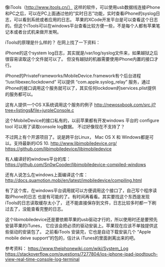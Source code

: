 
像iTools（http://www.itools.cn/） 这样的软件，可以使用usb数据线连接iPhone和PC之后，可以在PC上面通过他的“实时日志”功能，实时查看iPhone的syslog日志，可以看到系统或者应用的日志。
苹果的XCode开发平台是可以查看这个日志的。但这个iTools可以在windows平台查看比较方便一些，不是每个人都有苹果笔记本或者台式机来做开发啊。

iTools的原理是什么样的？ 在网上找了一下资料：

iPhone的这个system log日志，其实就是/var/log/syslog文件来，如果越狱之后很容易读取这个文件就可以了。
但没有越狱的机器需要使用iPhone内置的接口才行。

iPhone的PrivateFrameworks/MobileDevice.framework有个后台进程 “/usr/libexec/lockdownd” 可以提供
“com.apple.syslog_relay” 服务，通过iPhone的接口调用这个服务就可以了，其实任何lockdown的services.plist提供的服务都可以。


这有人提供一个OS X系统调用这个服务的例子
http://newosxbook.com/src.jl?tree=listings&file=jurpleConsole.c


这个MobileDevice的接口私有的，以前苹果都有开发windows 平台的 configure tool 可以用了读取console log数据。
不过好像现在不支持了？

不过网上有个开源项目了。说是跨平台Linux， Mac OS X 和 Windows都是可以。支持最新的iOS 10.
http://www.libimobiledevice.org/
https://github.com/libimobiledevice/libimobiledevice

有人编译好的windows平台的库：
https://github.com/Sn0wCooder/libimobiledevice-compiled-windows

还有人说怎么在windows上面编译这个库：
http://docs.quamotion.mobi/en/latest/imobiledevice/compiling.html

有了这个库，在windows平台调用就可以方便调用这个接口了，自己写个程序读取iPhone的日志
也是有可能的了。有时间再看看。其实要找这个东西是发现iTools的日志读取缓存太小了，
还不能直接保存到文件，日志比较多时都一下刷过去了，没能查看完整的日志。

这个libimobiledevice还是要依赖苹果的usb驱动才行的，所以使用时还是要预先安装苹果的iTunes，
它应该会把必须的驱动安装上。苹果现在应该不单独提供这些驱动的安装包了。
之前看iTools 安装完，它也是自动下载安装几个 “Apple mobile deive support”的包的，估计从
iTunes的里面剥离出来的吧。


参考资料：
https://www.theiphonewiki.com/wiki/System_Log
https://stackoverflow.com/questions/7277804/ios-iphone-ipad-ipodtouch-view-real-time-console-log-terminal





